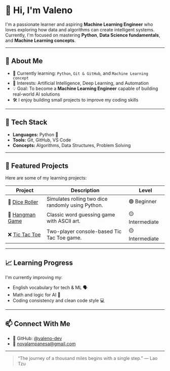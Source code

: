 # 👋 Hi, I'm Valeno

I'm a passionate learner and aspiring **Machine Learning Engineer** who loves exploring how data and algorithms can create intelligent systems.  
Currently, I'm focused on mastering **Python**, **Data Science fundamentals**, and **Machine Learning concepts**.

---

## 🚀 About Me
- 🌱 Currently learning: `Python`, `Git & GitHub`, and `Machine Learning concept`
- 🧩 Interests: Artificial Intelligence, Deep Learning, and Automation
- 💡 Goal: To become a **Machine Learning Engineer** capable of building real-world AI solutions
- 🛠️ I enjoy building small projects to improve my coding skills

---

## 🧰 Tech Stack
- **Languages:** Python 🐍  
- **Tools:** Git, GitHub, VS Code  
- **Concepts:** Algorithms, Data Structures, Problem Solving  

---

## 📂 Featured Projects
Here are some of my learning projects:

| Project | Description | Level |
|----------|--------------|-------|
| 🎲 [Dice Roller](https://github.com/valeno-dev/python-projects/tree/main/1.%20easy/dice_roller) | Simulates rolling two dice randomly using Python. | 🟢 Beginner |
| 🧩 [Hangman Game](https://github.com/valeno-dev/Hangman) | Classic word guessing game with ASCII art. | 🟡 Intermediate |
| ❌ [Tic Tac Toe](https://github.com/valeno-dev/Tic-Tac-Toe) | Two-player console-based Tic Tac Toe game. | 🟡 Intermediate |

---

## 📈 Learning Progress
I'm currently improving my:
- English vocabulary for tech & ML 🗣️  
- Math and logic for AI 🧮  
- Coding consistency and clean code style 💻  

---

## 📫 Connect With Me
- 💼 GitHub: [@valeno-dev](https://github.com/valeno-dev)  
- 📧 novalampanesa@gmail.com

---

> “The journey of a thousand miles begins with a single step.” — Lao Tzu
